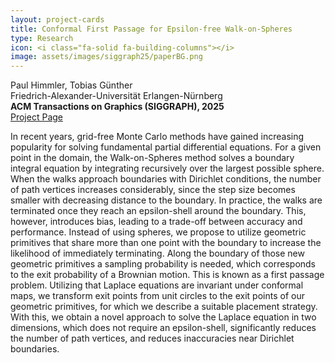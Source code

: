 ```yaml
---
layout: project-cards
title: Conformal First Passage for Epsilon-free Walk-on-Spheres
type: Research
icon: <i class="fa-solid fa-building-columns"></i>
image: assets/images/siggraph25/paperBG.png
---
```


<div class="mx-auto">
Paul Himmler, Tobias Günther
<br>
Friedrich-Alexander-Universität Erlangen-Nürnberg
<br>
<b>
ACM Transactions on Graphics (SIGGRAPH), 2025</b>
</div>

<div class="btn-group btn-group-sm mx-auto mt-2 mb-5" role="group">
    <a class="btn btn-secondary mx-1" href="conformal_first_passage.html"><i class="fa-regular fa-window-maximize"></i> Project Page</a>
</div>

In recent years, grid-free Monte Carlo methods have gained increasing popularity for solving fundamental partial differential equations. For a given point in the domain, the Walk-on-Spheres method solves a boundary integral equation by integrating recursively over the largest possible sphere. When the walks approach boundaries with Dirichlet conditions, the number of path vertices increases considerably, since the step size becomes smaller with decreasing distance to the boundary. In practice, the walks are terminated once they reach an epsilon-shell around the boundary. This, however, introduces bias, leading to a trade-off between accuracy and performance. Instead of using spheres, we propose to utilize geometric primitives that share more than one point with the boundary to increase the likelihood of immediately terminating. Along the boundary of those new geometric primitives a sampling probability is needed, which corresponds to the exit probability of a Brownian motion. This is known as a first passage problem. Utilizing that Laplace equations are invariant under conformal maps, we transform exit points from unit circles to the exit points of our geometric primitives, for which we describe a suitable placement strategy. With this, we obtain a novel approach to solve the Laplace equation in two dimensions, which does not require an epsilon-shell, significantly reduces the number of path vertices, and reduces inaccuracies near Dirichlet boundaries.
